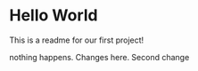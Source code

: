 # Hello World
    
This is a readme for our first project!

nothing happens. Changes here. Second change